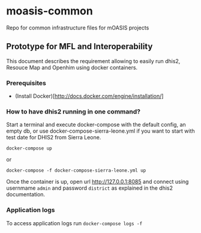 # moasis-common
Repo for common infrastructure files for mOASIS projects

## Prototype for MFL and Interoperability

This document describes the requirement allowing to easily run dhis2, Resouce Map and Openhim using docker containers.

### Prerequisites

* (Install Docker)[http://docs.docker.com/engine/installation/]

### How to have dhis2 running in one command?

Start a terminal and execute docker-compose with the default config, an empty db, or use docker-compose-sierra-leone.yml if you want to start with test date for DHIS2 from Sierra Leone.

`docker-compose up`

or

`docker-compose -f docker-compose-sierra-leone.yml up`

Once the container is up, open url http://127.0.0.1:8085 and connect using usernmame `admin` and password `district` as explained in the dhis2 documentation.

### Application logs

To access application logs run `docker-compose logs -f`